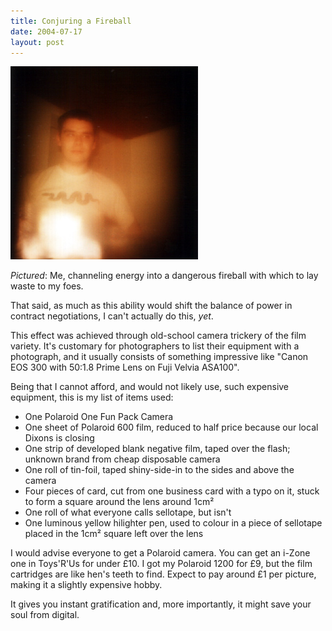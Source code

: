 ```yaml
---
title: Conjuring a Fireball
date: 2004-07-17
layout: post
---
```


![Aaron Brady Conjuring a Fireball (Polaroid)](/Gfx/ConjuringFireball.jpg)

*Pictured*: Me, channeling energy into a dangerous fireball with
which to lay waste to my foes.

That said, as much as this ability would shift the balance of power in
contract negotiations, I can't actually do this, _yet_.

This effect was achieved through old-school camera trickery of the film
variety. It's customary for photographers to list their equipment with a
photograph, and it usually consists of something impressive like "Canon EOS
300 with 50:1.8 Prime Lens on Fuji Velvia ASA100".

Being that I cannot afford, and would not likely use, such expensive
equipment, this is my list of items used:

* One Polaroid One Fun Pack Camera
* One sheet of Polaroid 600 film, reduced to half price because our local Dixons is closing
* One strip of developed blank negative film, taped over the flash; unknown brand from cheap disposable camera
* One roll of tin-foil, taped shiny-side-in to the sides and above the camera
* Four pieces of card, cut from one business card with a typo on it, stuck to form a square around the lens around 1cm&sup2;
* One roll of what everyone calls sellotape, but isn't
* One luminous yellow hilighter pen, used to colour in a piece of sellotape placed in the 1cm&sup2; square left over the lens

I would advise everyone to get a Polaroid camera. You can get an i-Zone one in
Toys'R'Us for under &pound;10. I got my Polaroid 1200 for &pound;9, but
the film cartridges are like hen's teeth to find. Expect to pay around
&pound;1 per picture, making it a slightly expensive hobby.

It gives you instant gratification and, more importantly, it might save your
soul from digital.

